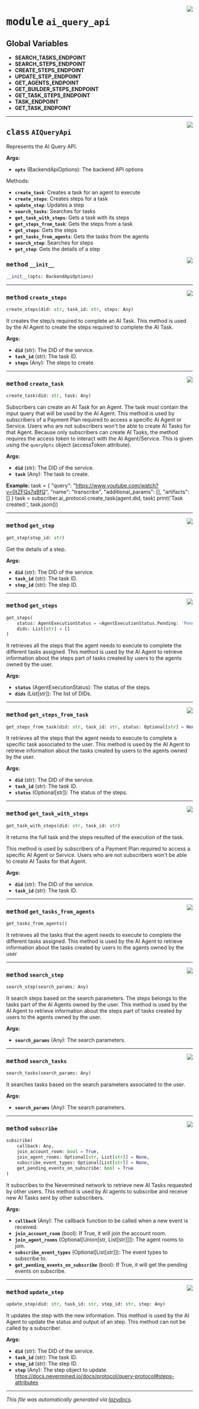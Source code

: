 <!-- markdownlint-disable -->

<a href="https://github.com/nevermined-io/payments-py/blob/main/payments_py/ai_query_api.py#L0"><img align="right" style="float:right;" src="https://img.shields.io/badge/-source-cccccc?style=flat-square"></a>

# <kbd>module</kbd> `ai_query_api`




**Global Variables**
---------------
- **SEARCH_TASKS_ENDPOINT**
- **SEARCH_STEPS_ENDPOINT**
- **CREATE_STEPS_ENDPOINT**
- **UPDATE_STEP_ENDPOINT**
- **GET_AGENTS_ENDPOINT**
- **GET_BUILDER_STEPS_ENDPOINT**
- **GET_TASK_STEPS_ENDPOINT**
- **TASK_ENDPOINT**
- **GET_TASK_ENDPOINT**


---

<a href="https://github.com/nevermined-io/payments-py/blob/main/payments_py/ai_query_api.py#L18"><img align="right" style="float:right;" src="https://img.shields.io/badge/-source-cccccc?style=flat-square"></a>

## <kbd>class</kbd> `AIQueryApi`
Represents the AI Query API. 



**Args:**
 
 - <b>`opts`</b> (BackendApiOptions):  The backend API options 

Methods: 
 - <b>`create_task`</b>:  Creates a task for an agent to execute 
 - <b>`create_steps`</b>:  Creates steps for a task 
 - <b>`update_step`</b>:  Updates a step 
 - <b>`search_tasks`</b>:  Searches for tasks 
 - <b>`get_task_with_steps`</b>:  Gets a task with its steps 
 - <b>`get_steps_from_task`</b>:  Gets the steps from a task 
 - <b>`get_steps`</b>:  Gets the steps 
 - <b>`get_tasks_from_agents`</b>:  Gets the tasks from the agents 
 - <b>`search_step`</b>:  Searches for steps 
 - <b>`get_step`</b>:  Gets the details of a step 

<a href="https://github.com/nevermined-io/payments-py/blob/main/payments_py/ai_query_api.py#L37"><img align="right" style="float:right;" src="https://img.shields.io/badge/-source-cccccc?style=flat-square"></a>

### <kbd>method</kbd> `__init__`

```python
__init__(opts: BackendApiOptions)
```








---

<a href="https://github.com/nevermined-io/payments-py/blob/main/payments_py/ai_query_api.py#L82"><img align="right" style="float:right;" src="https://img.shields.io/badge/-source-cccccc?style=flat-square"></a>

### <kbd>method</kbd> `create_steps`

```python
create_steps(did: str, task_id: str, steps: Any)
```

It creates the step/s required to complete an AI Task. This method is used by the AI Agent to create the steps required to complete the AI Task. 



**Args:**
 


 - <b>`did`</b> (str):  The DID of the service. 
 - <b>`task_id`</b> (str):  The task ID. 
 - <b>`steps`</b> (Any):  The steps to create. 

---

<a href="https://github.com/nevermined-io/payments-py/blob/main/payments_py/ai_query_api.py#L57"><img align="right" style="float:right;" src="https://img.shields.io/badge/-source-cccccc?style=flat-square"></a>

### <kbd>method</kbd> `create_task`

```python
create_task(did: str, task: Any)
```

Subscribers can create an AI Task for an Agent. The task must contain the input query that will be used by the AI Agent. This method is used by subscribers of a Payment Plan required to access a specific AI Agent or Service. Users who are not subscribers won't be able to create AI Tasks for that Agent. Because only subscribers can create AI Tasks, the method requires the access token to interact with the AI Agent/Service. This is given using the `queryOpts` object (accessToken attribute). 



**Args:**
 
 - <b>`did`</b> (str):  The DID of the service. 
 - <b>`task`</b> (Any):  The task to create. 



**Example:**
 task = {  "query": "https://www.youtube.com/watch?v=0tZFQs7qBfQ",  "name": "transcribe",  "additional_params": [],  "artifacts": [] } task = subscriber.ai_protocol.create_task(agent.did, task) print('Task created:', task.json()) 

---

<a href="https://github.com/nevermined-io/payments-py/blob/main/payments_py/ai_query_api.py#L164"><img align="right" style="float:right;" src="https://img.shields.io/badge/-source-cccccc?style=flat-square"></a>

### <kbd>method</kbd> `get_step`

```python
get_step(step_id: str)
```

Get the details of a step. 



**Args:**
 
 - <b>`did`</b> (str):  The DID of the service. 
 - <b>`task_id`</b> (str):  The task ID. 
 - <b>`step_id`</b> (str):  The step ID. 

---

<a href="https://github.com/nevermined-io/payments-py/blob/main/payments_py/ai_query_api.py#L176"><img align="right" style="float:right;" src="https://img.shields.io/badge/-source-cccccc?style=flat-square"></a>

### <kbd>method</kbd> `get_steps`

```python
get_steps(
    status: AgentExecutionStatus = <AgentExecutionStatus.Pending: 'Pending'>,
    dids: List[str] = []
)
```

It retrieves all the steps that the agent needs to execute to complete the different tasks assigned. This method is used by the AI Agent to retrieve information about the steps part of tasks created by users to the agents owned by the user. 



**Args:**
 
 - <b>`status`</b> (AgentExecutionStatus):  The status of the steps. 
 - <b>`dids`</b> (List[str]):  The list of DIDs. 

---

<a href="https://github.com/nevermined-io/payments-py/blob/main/payments_py/ai_query_api.py#L139"><img align="right" style="float:right;" src="https://img.shields.io/badge/-source-cccccc?style=flat-square"></a>

### <kbd>method</kbd> `get_steps_from_task`

```python
get_steps_from_task(did: str, task_id: str, status: Optional[str] = None)
```

It retrieves all the steps that the agent needs to execute to complete a specific task associated to the user. This method is used by the AI Agent to retrieve information about the tasks created by users to the agents owned by the user. 



**Args:**
 
 - <b>`did`</b> (str):  The DID of the service. 
 - <b>`task_id`</b> (str):  The task ID. 
 - <b>`status`</b> (Optional[str]):  The status of the steps. 

---

<a href="https://github.com/nevermined-io/payments-py/blob/main/payments_py/ai_query_api.py#L123"><img align="right" style="float:right;" src="https://img.shields.io/badge/-source-cccccc?style=flat-square"></a>

### <kbd>method</kbd> `get_task_with_steps`

```python
get_task_with_steps(did: str, task_id: str)
```

It returns the full task and the steps resulted of the execution of the task. 

This method is used by subscribers of a Payment Plan required to access a specific AI Agent or Service. Users who are not subscribers won't be able to create AI Tasks for that Agent. 





**Args:**
 
 - <b>`did`</b> (str):  The DID of the service. 
 - <b>`task_id`</b> (str):  The task ID. 

---

<a href="https://github.com/nevermined-io/payments-py/blob/main/payments_py/ai_query_api.py#L194"><img align="right" style="float:right;" src="https://img.shields.io/badge/-source-cccccc?style=flat-square"></a>

### <kbd>method</kbd> `get_tasks_from_agents`

```python
get_tasks_from_agents()
```

It retrieves all the tasks that the agent needs to execute to complete the different tasks assigned. This method is used by the AI Agent to retrieve information about the tasks created by users to the agents owned by the user 

---

<a href="https://github.com/nevermined-io/payments-py/blob/main/payments_py/ai_query_api.py#L154"><img align="right" style="float:right;" src="https://img.shields.io/badge/-source-cccccc?style=flat-square"></a>

### <kbd>method</kbd> `search_step`

```python
search_step(search_params: Any)
```

It search steps based on the search parameters. The steps belongs to the tasks part of the AI Agents owned by the user. This method is used by the AI Agent to retrieve information about the steps part of tasks created by users to the agents owned by the user. 



**Args:**
 
 - <b>`search_params`</b> (Any):  The search parameters. 

---

<a href="https://github.com/nevermined-io/payments-py/blob/main/payments_py/ai_query_api.py#L114"><img align="right" style="float:right;" src="https://img.shields.io/badge/-source-cccccc?style=flat-square"></a>

### <kbd>method</kbd> `search_tasks`

```python
search_tasks(search_params: Any)
```

It searches tasks based on the search parameters associated to the user. 



**Args:**
 
 - <b>`search_params`</b> (Any):  The search parameters. 

---

<a href="https://github.com/nevermined-io/payments-py/blob/main/payments_py/ai_query_api.py#L41"><img align="right" style="float:right;" src="https://img.shields.io/badge/-source-cccccc?style=flat-square"></a>

### <kbd>method</kbd> `subscribe`

```python
subscribe(
    callback: Any,
    join_account_room: bool = True,
    join_agent_rooms: Optional[str, List[str]] = None,
    subscribe_event_types: Optional[List[str]] = None,
    get_pending_events_on_subscribe: bool = True
)
```

It subscribes to the Nevermined network to retrieve new AI Tasks requested by other users. This method is used by AI agents to subscribe and receive new AI Tasks sent by other subscribers. 



**Args:**
 
 - <b>`callback`</b> (Any):  The callback function to be called when a new event is received. 
 - <b>`join_account_room`</b> (bool):  If True, it will join the account room. 
 - <b>`join_agent_rooms`</b> (Optional[Union[str, List[str]]]):  The agent rooms to join. 
 - <b>`subscribe_event_types`</b> (Optional[List[str]]):  The event types to subscribe to. 
 - <b>`get_pending_events_on_subscribe`</b> (bool):  If True, it will get the pending events on subscribe. 

---

<a href="https://github.com/nevermined-io/payments-py/blob/main/payments_py/ai_query_api.py#L96"><img align="right" style="float:right;" src="https://img.shields.io/badge/-source-cccccc?style=flat-square"></a>

### <kbd>method</kbd> `update_step`

```python
update_step(did: str, task_id: str, step_id: str, step: Any)
```

It updates the step with the new information. This method is used by the AI Agent to update the status and output of an step. This method can not be called by a subscriber. 



**Args:**
 
 - <b>`did`</b> (str):  The DID of the service. 
 - <b>`task_id`</b> (str):  The task ID. 
 - <b>`step_id`</b> (str):  The step ID. 
 - <b>`step`</b> (Any):  The step object to update. https://docs.nevermined.io/docs/protocol/query-protocol#steps-attributes 




---

_This file was automatically generated via [lazydocs](https://github.com/ml-tooling/lazydocs)._
